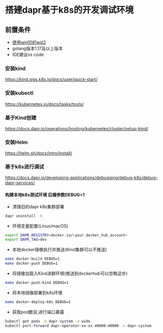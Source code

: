 # 搭建dapr基于k8s的开发调试环境

## 前置条件

* [使用win10的wsl2](../../docs/Productivity/wsl2-dev.md)
* golang版本1.17及以上版本
* IDE建议vs code

### 安装kind

<https://kind.sigs.k8s.io/docs/user/quick-start/>

### 安装kubectl

<https://kubernetes.io/docs/tasks/tools/>

### 基于Kind创建

<https://docs.dapr.io/operations/hosting/kubernetes/cluster/setup-kind/>

### 安装Helm

<https://helm.sh/docs/intro/install/>

### 基于k8s进行调试

<https://docs.dapr.io/developing-applications/debugging/debug-k8s/debug-dapr-services/>

#### 构建本地k8s测试环境 后缀参数DEBUG=1

* 清理旧的dapr k8s集群部署

```bash
dapr uninstall -k
```

* 环境变量配置(Linux/macOS)

```bash
export DAPR_REGISTRY=docker.io/<your_docker_hub_account>
export DAPR_TAG=dev
```

* 本地docker镜像执行并推送(Kind集群可以不推送)

```bash
make docker-build DEBUG=1
make docker-push DEBUG=1
```

* 将镜像加载入Kind进群环境(推送到dockerhub可以忽略这步)

```bash
make docker-push-kind DEBUG=1
```

* 将本地镜像部署到k8s环境

```bash
make docker-deploy-k8s DEBUG=1
```

* 获取pod数目,进行端口暴露

```bash
kubectl get pods -n dapr-system -o wide
kubectl port-forward dapr-operator-xx-xx 40000:40000 -n dapr-system
```
